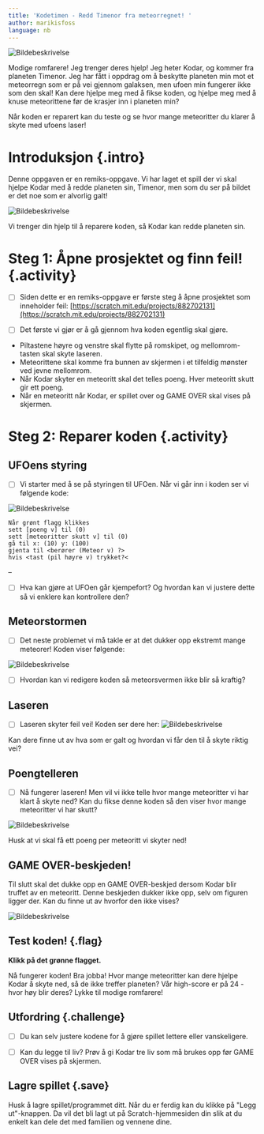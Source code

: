 ```yaml
---
title: 'Kodetimen - Redd Timenor fra meteorregnet! '
author: marikisfoss
language: nb
---
```

![Bildebeskrivelse](./meteorregnspill.png)

Modige romfarere! Jeg trenger deres hjelp! Jeg heter Kodar, og kommer fra planeten Timenor. Jeg har fått i oppdrag om å beskytte planeten min mot et meteorregn som er på vei gjennom galaksen, men ufoen min fungerer ikke som den skal! Kan dere hjelpe meg med å fikse koden, og hjelpe meg med å knuse meteorittene før de krasjer inn i planeten min?  

Når koden er reparert kan du teste og se hvor mange meteoritter du klarer å skyte med ufoens laser! 

  
# Introduksjon {.intro}
  
Denne oppgaven er en remiks-oppgave. Vi har laget et spill der vi skal hjelpe Kodar med å redde planeten sin, Timenor, men som du ser på bildet er det noe som er alvorlig galt! 

![Bildebeskrivelse](./kodar-spill-feil.png)

Vi trenger din hjelp til å reparere koden, så Kodar kan redde planeten sin. 



# Steg 1: Åpne prosjektet og finn feil! {.activity}

- [ ] Siden dette er en remiks-oppgave er første steg å åpne prosjektet som inneholder feil: [https://scratch.mit.edu/projects/882702131](https://scratch.mit.edu/projects/882702131)

- [ ] Det første vi gjør er å gå gjennom hva koden egentlig skal gjøre. 
-  Piltastene høyre og venstre skal flytte på romskipet, og mellomrom-tasten skal skyte laseren. 
- Meteorittene skal komme fra bunnen av skjermen i et tilfeldig mønster ved jevne mellomrom.
- Når Kodar skyter en meteoritt skal det telles poeng. Hver meteoritt skutt gir ett poeng.
- Når en meteoritt når Kodar, er spillet over og GAME OVER skal vises på skjermen. 


# Steg 2: Reparer koden {.activity}

## UFOens styring

- [ ] Vi starter med å se på styringen til UFOen. Når vi går inn i koden ser vi følgende kode:

 ![Bildebeskrivelse](./ufo-feilkode.png)
```blocks
Når grønt flagg klikkes
sett [poeng v] til (0)
sett [meteoritter skutt v] til (0)
gå til x: (10) y: (100)
gjenta til <berører (Meteor v) ?>
hvis <tast (pil høyre v) trykket?<
```

–
- [ ] Hva kan gjøre at UFOen går kjempefort? Og hvordan kan vi justere dette så vi enklere kan kontrollere den? 


## Meteorstormen
- [ ] Det neste problemet vi må takle er at det dukker opp ekstremt mange meteorer! Koden viser følgende: 

![Bildebeskrivelse](./meteorstorm-feilkode.png)

- [ ] Hvordan kan vi redigere koden så meteorsvermen ikke blir så kraftig? 

## Laseren
- [ ] Laseren skyter feil vei! Koden ser dere her: 
![Bildebeskrivelse](./laser-feilkode.png)

Kan dere finne ut av hva som er galt og hvordan vi får den til å skyte riktig vei?
 
## Poengtelleren
- [ ] Nå fungerer laseren! Men vil vi ikke telle hvor mange meteoritter vi har klart å skyte ned? Kan du fikse denne koden så den viser hvor mange meteoritter vi har skutt?

![Bildebeskrivelse](./poengteller-feilkode.png)


Husk at vi skal få ett poeng per meteoritt vi skyter ned! 

## GAME OVER-beskjeden!

Til slutt skal det dukke opp en GAME OVER-beskjed dersom Kodar blir truffet av en meteoritt. Denne beskjeden dukker ikke opp, selv om figuren ligger der. Kan du finne ut av hvorfor den ikke vises? 

![Bildebeskrivelse](./game-over-feilkode.png)



## Test koden! {.flag}

**Klikk på det grønne flagget.** 

Nå fungerer koden! Bra jobba! 
Hvor mange meteoritter kan dere hjelpe Kodar å skyte ned, så de ikke treffer planeten? Vår high-score er på 24 - hvor høy blir deres? Lykke til modige romfarere! 

## Utfordring {.challenge}

- [ ] Du kan selv justere kodene for å gjøre spillet lettere eller vanskeligere.
- [ ] Kan du legge til liv? Prøv å gi Kodar tre liv som må brukes opp før GAME OVER vises på skjermen. 



## Lagre spillet {.save}



Husk å lagre spillet/programmet ditt. Når du er ferdig kan du klikke på "Legg
ut"-knappen. Da vil det bli lagt ut på Scratch-hjemmesiden din slik at du enkelt
kan dele det med familien og vennene dine.